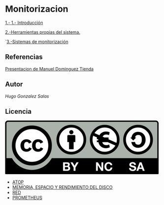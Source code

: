 # Monitorizacion
[1.- 1.- Introducción](/md/intro.md)

[2.-Herramientas propias del sistema.](/md/herra.md)

`[3.-Sistemas de monitorización](/md/sis.md)

## Referencias
[Presentacion de Manuel Dominguez Tienda](https://educacionadistancia.juntadeandalucia.es/centros/sevilla/course/view.php?id=7692)
## Autor

*Hugo Gonzalez Salas*

## Licencia
![image](/img/CC.png)


- [ATOP](atop.md)
- [MEMORIA, ESPACIO Y RENDIMIENTO DEL DISCO](discos.md)
- [RED](red.md)
- [PROMETHEUS](prometheus.md)

